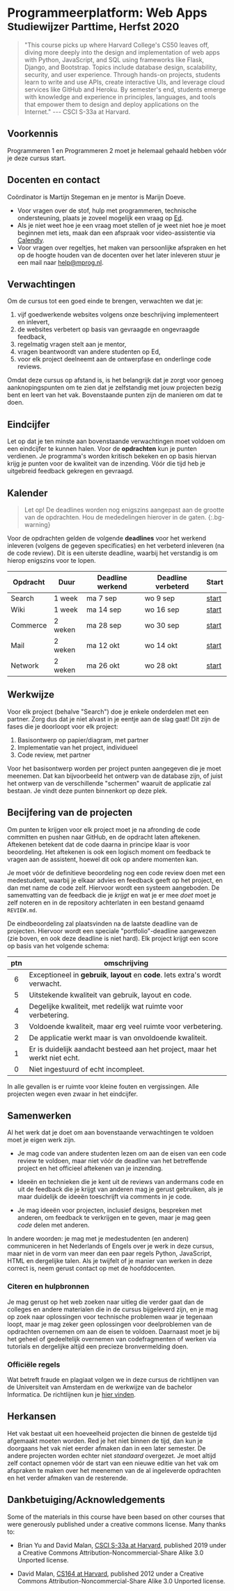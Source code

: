 # Programmeerplatform: Web Apps<br><small>Studiewijzer Parttime, Herfst 2020</small>

> "This course picks up where Harvard College's CS50 leaves off, diving more deeply into the design and implementation of web apps with Python, JavaScript, and SQL using frameworks like Flask, Django, and Bootstrap. Topics include database design, scalability, security, and user experience. Through hands-on projects, students learn to write and use APIs, create interactive UIs, and leverage cloud services like GitHub and Heroku. By semester's end, students emerge with knowledge and experience in principles, languages, and tools that empower them to design and deploy applications on the Internet." --- CSCI S-33a at Harvard.


## Voorkennis

Programmeren 1 en Programmeren 2 moet je helemaal gehaald hebben vóór je deze cursus start.


## Docenten en contact

Coördinator is Martijn Stegeman en je mentor is Marijn Doeve.

- Voor vragen over de stof, hulp met programmeren, technische ondersteuning, plaats je zoveel mogelijk een vraag op [Ed](https://us.edstem.org/courses/2471).
- Als je niet weet hoe je een vraag moet stellen of je weet niet hoe je moet beginnen met iets, maak dan een afspraak voor video-assistentie via [Calendly](https://calendly.com/app-studio/assistentie).
- Voor vragen over regeltjes, het maken van persoonlijke afspraken en het op de hoogte houden van de docenten over het later inleveren stuur je een mail naar <help@mprog.nl>.


## Verwachtingen

Om de cursus tot een goed einde te brengen, verwachten we dat je:

1. vijf goedwerkende websites volgens onze beschrijving implementeert en inlevert,
1. de websites verbetert op basis van gevraagde en ongevraagde feedback,
1. regelmatig vragen stelt aan je mentor,
1. vragen beantwoordt van andere studenten op Ed,
1. voor elk project deelneemt aan de ontwerpfase en onderlinge code reviews.

Omdat deze cursus op afstand is, is het belangrijk dat je zorgt voor genoeg aanknopingspunten om te zien dat je zelfstandig met jouw projecten bezig bent en leert van het vak. Bovenstaande punten zijn de manieren om dat te doen.


## Eindcijfer

Let op dat je ten minste aan bovenstaande verwachtingen moet voldoen om een eindcijfer te kunnen halen. Voor de **opdrachten** kun je punten verdienen. Je programma's worden kritisch bekeken en op basis hiervan krijg je punten voor de kwaliteit van de inzending. Vóór die tijd heb je uitgebreid feedback gekregen en gevraagd.


## Kalender

> Let op! De deadlines worden nog enigszins aangepast aan de grootte van de opdrachten. Hou de mededelingen hierover in de gaten.
{:.bg-warning}

Voor de opdrachten gelden de volgende **deadlines** voor het werkend inleveren (volgens de gegeven specificaties) en het verbeterd inleveren (na de code review). Dit is een uiterste deadline, waarbij het verstandig is om hierop enigszins voor te lopen.

| Opdracht | Duur    | Deadline werkend | Deadline verbeterd | Start                                            |
| -------- | ------- | ---------------- | ------------------ | ------------------------------------------------ |
| Search   | 1 week  | ma  7 sep        | wo  9 sep          | [start](https://classroom.github.com/a/52tE--l8) |
| Wiki     | 1 week  | ma 14 sep        | wo 16 sep          | [start](https://classroom.github.com/a/HCD9nsk6) |
| Commerce | 2 weken | ma 28 sep        | wo 30 sep          | [start](https://classroom.github.com/a/ZBMBwaa0) |
| Mail     | 2 weken | ma 12 okt        | wo 14 okt          | [start](https://classroom.github.com/a/ktkcpRaC) |
| Network  | 2 weken | ma 26 okt        | wo 28 okt          | [start](https://classroom.github.com/a/AYIfLw76) |


## Werkwijze

Voor elk project (behalve "Search") doe je enkele onderdelen met een partner. Zorg dus dat je niet alvast in je eentje aan de slag gaat! Dit zijn de fases die je doorloopt voor elk project:

1. Basisontwerp op papier/diagram, met partner
2. Implementatie van het project, individueel
3. Code review, met partner

Voor het basisontwerp worden per project punten aangegeven die je moet meenemen. Dat kan bijvoorbeeld het ontwerp van de database zijn, of juist het ontwerp van de verschillende "schermen" waaruit de applicatie zal bestaan. Je vindt deze punten binnenkort op deze plek.


## Becijfering van de projecten

Om punten te krijgen voor elk project moet je na afronding de code committen en pushen naar GitHub, en de opdracht laten aftekenen. Aftekenen betekent dat de code daarna in principe klaar is voor beoordeling. Het aftekenen is ook een logisch moment om feedback te vragen aan de assistent, hoewel dit ook op andere momenten kan.

Je moet vóór de definitieve beoordeling nog een code review doen met een medestudent, waarbij je elkaar advies en feedback geeft op het project, en dan met name de code zelf. Hiervoor wordt een systeem aangeboden. De samenvatting van de feedback die je *krijgt* en wat je er mee *doet* moet je zelf noteren en in de repository achterlaten in een bestand genaamd `REVIEW.md`.

De eindbeoordeling zal plaatsvinden na de laatste deadline van de projecten. Hiervoor wordt een speciale "portfolio"-deadline aangewezen (zie boven, en ook deze deadline is niet hard). Elk project krijgt een score op basis van het volgende schema:

| ptn | omschrijving                                                                      |  
| :-: | --------------------------------------------------------------------------------- |  
|  6  | Exceptioneel in **gebruik**, **layout** en **code**. Iets extra's wordt verwacht. |  
|  5  | Uitstekende kwaliteit van gebruik, layout en code.                                |  
|  4  | Degelijke kwaliteit, met redelijk wat ruimte voor verbetering.                    |  
|  3  | Voldoende kwaliteit, maar erg veel ruimte voor verbetering.                       |  
|  2  | De applicatie werkt maar is van onvoldoende kwaliteit.                            |  
|  1  | Er is duidelijk aandacht besteed aan het project, maar het werkt niet echt.       |  
|  0  | Niet ingestuurd of echt incompleet.                                               |  

In alle gevallen is er ruimte voor kleine fouten en vergissingen. Alle projecten wegen even zwaar in het eindcijfer.


## Samenwerken

Al het werk dat je doet om aan bovenstaande verwachtingen te voldoen moet je eigen werk zijn.

- Je mag code van andere studenten lezen om aan de eisen van een code review te voldoen, maar niet vóór de deadline van het betreffende project en het officieel aftekenen van je inzending.

- Ideeën en technieken die je kent uit de reviews van andermans code en uit de feedback die je krijgt van anderen mag je gerust gebruiken, als je maar duidelijk de ideeën toeschrijft via comments in je code.

- Je mag ideeën voor projecten, inclusief designs, bespreken met anderen, om feedback te verkrijgen en te geven, maar je mag geen *code* delen met anderen.

In andere woorden: je mag met je medestudenten (en anderen) communiceren in het Nederlands of Engels over je werk in deze cursus, maar niet in de vorm van meer dan een paar regels Python, JavaScript, HTML en dergelijke talen. Als je twijfelt of je manier van werken in deze correct is, neem gerust contact op met de hoofddocenten.


### Citeren en hulpbronnen

Je mag gerust op het web zoeken naar uitleg die verder gaat dan de colleges en andere materialen die in de cursus bijgeleverd zijn, en je mag op zoek naar oplossingen voor technische problemen waar je tegenaan loopt, maar je mag zeker geen oplossingen voor deelproblemen van de opdrachten overnemen om aan de eisen te voldoen. Daarnaast moet je bij het geheel of gedeeltelijk overnemen van codefragmenten of werken via tutorials en dergelijke altijd een precieze bronvermelding doen.


### Officiële regels

Wat betreft fraude en plagiaat volgen we in deze cursus de richtlijnen van de Universiteit van Amsterdam en de werkwijze van de bachelor Informatica. De richtlijnen kun je [hier vinden].

[hier vinden]: http://student.uva.nl/az/a-z-lijst/a-z-lijst/content/folder/fraude-plagiaat-en-bronvermelding/plagiaat-en-fraude.html


## Herkansen

Het vak bestaat uit een hoeveelheid projecten die binnen de gestelde tijd afgemaakt moeten worden. Red je het niet binnen de tijd, dan kun je doorgaans het vak niet eerder afmaken dan in een later semester. De andere projecten worden echter niet *standaard* overgezet. Je moet altijd zelf contact opnemen vóór de start van een nieuwe editie van het vak om afspraken te maken over het meenemen van de al ingeleverde opdrachten en het verder afmaken van de resterende.


## Dankbetuiging/Acknowledgements

Some of the materials in this course have been based on other courses that were generously published under a creative commons license. Many thanks to:

- Brian Yu and David Malan, [CSCI S-33a at Harvard](https://cs50.harvard.edu/extension/web/2019/spring/syllabus/), published 2019 under a Creative Commons Attribution-Noncommercial-Share Alike 3.0 Unported license.

- David Malan, [CS164 at Harvard](http://cs164.tv/2012/spring/), published 2012 under a Creative Commons Attribution-Noncommercial-Share Alike 3.0 Unported license.
